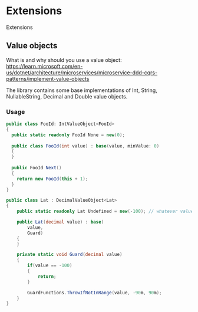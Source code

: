 # Extensions
Extensions

## Value objects
What is and why should you use a value object: https://learn.microsoft.com/en-us/dotnet/architecture/microservices/microservice-ddd-cqrs-patterns/implement-value-objects

The library contains some base implementations of Int, String, NullableString, Decimal and Double value objects.

### Usage

``` C#
public class FooId: IntValueObject<FooId>
{
  public static readonly FooId None = new(0);
  
  public class FooId(int value) : base(value, minValue: 0)
  {
  }
  
  public FooId Next()
  {
    return new FooId(this + 1);
  }
}
```

```C#
public class Lat : DecimalValueObject<Lat>
{
    public static readonly Lat Undefined = new(-100); // whatever value outside of the range

    public Lat(decimal value) : base(
        value,
        Guard)
    {
    }

    private static void Guard(decimal value)
    {
        if(value == -100)
        {
            return;
        }

        GuardFunctions.ThrowIfNotInRange(value, -90m, 90m);
    }
}
```
